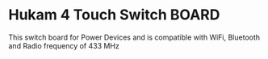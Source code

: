 # Hukam 4 Touch Switch BOARD

This switch board for Power Devices and is compatible with WiFi, Bluetooth and Radio frequency of 433 MHz
